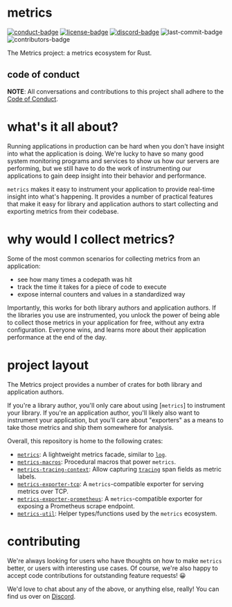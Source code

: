 # metrics

[![conduct-badge][]][conduct] [![license-badge][]](#license) [![discord-badge][]][discord] ![last-commit-badge][] ![contributors-badge][]

[conduct-badge]: https://img.shields.io/badge/%E2%9D%A4-code%20of%20conduct-blue.svg
[license-badge]: https://img.shields.io/badge/license-MIT-blue
[conduct]: https://github.com/metrics-rs/metrics/blob/master/CODE_OF_CONDUCT.md
[discord-badge]: https://img.shields.io/discord/500028886025895936
[discord]: https://discord.gg/eTwKyY9
[last-commit-badge]: https://img.shields.io/github/last-commit/metrics-rs/metrics
[contributors-badge]: https://img.shields.io/github/contributors/metrics-rs/metrics


The Metrics project: a metrics ecosystem for Rust.

## code of conduct

**NOTE**: All conversations and contributions to this project shall adhere to the [Code of Conduct][conduct].

# what's it all about?

Running applications in production can be hard when you don't have insight into what the application is doing.  We're lucky to have so many good system monitoring programs and services to show us how our servers are performing, but we still have to do the work of instrumenting our applications to gain deep insight into their behavior and performance.

`metrics` makes it easy to instrument your application to provide real-time insight into what's happening.  It provides a number of practical features that make it easy for library and application authors to start collecting and exporting metrics from their codebase.

# why would I collect metrics?

Some of the most common scenarios for collecting metrics from an application:
- see how many times a codepath was hit
- track the time it takes for a piece of code to execute
- expose internal counters and values in a standardized way

Importantly, this works for both library authors and application authors.  If the libraries you use are instrumented, you unlock the power of being able to collect those metrics in your application for free, without any extra configuration.  Everyone wins, and learns more about their application performance at the end of the day.

# project layout

The Metrics project provides a number of crates for both library and application authors.

If you're a library author, you'll only care about using [`metrics`] to instrument your library.  If
you're an application author, you'll likely also want to instrument your application, but you'll
care about "exporters" as a means to take those metrics and ship them somewhere for analysis.

Overall, this repository is home to the following crates:

* [`metrics`][metrics]: A lightweight metrics facade, similar to [`log`](https://docs.rs/log).
* [`metrics-macros`][metrics-macros]: Procedural macros that power `metrics`.
* [`metrics-tracing-context`][metrics-tracing-context]: Allow capturing [`tracing`][tracing] span
  fields as metric labels.
* [`metrics-exporter-tcp`][metrics-exporter-tcp]: A `metrics`-compatible exporter for serving metrics over TCP.
* [`metrics-exporter-prometheus`][metrics-exporter-prometheus]: A `metrics`-compatible exporter for
  exposing a Prometheus scrape endpoint.
* [`metrics-util`][metrics-util]: Helper types/functions used by the `metrics` ecosystem.

# contributing

We're always looking for users who have thoughts on how to make `metrics` better, or users with interesting use cases.  Of course, we're also happy to accept code contributions for outstanding feature requests! 😀

We'd love to chat about any of the above, or anything else, really!  You can find us over on [Discord](https://discord.gg/eTwKyY9).

[metrics]: https://github.com/metrics-rs/metrics/tree/master/metrics
[metrics-macros]: https://github.com/metrics-rs/metrics/tree/master/metrics-macros
[metrics-tracing-context]: https://github.com/metrics-rs/metrics/tree/master/metrics-tracing-context
[metrics-exporter-tcp]: https://github.com/metrics-rs/metrics/tree/master/metrics-exporter-tcp
[metrics-exporter-prometheus]: https://github.com/metrics-rs/metrics/tree/master/metrics-exporter-prometheus
[metrics-util]: https://github.com/metrics-rs/metrics/tree/master/metrics-util
[tracing]: https://tracing.rs